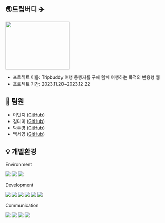 ## 🌏트립버디 :airplane: 
<img src="https://github.com/77JY/Tripbuddy-project/assets/143465467/fb49c88b-edef-465c-bbc6-ad273464e592" width="200" height="150" />


- 프로젝트 이름: Tripbuddy 여행 동행자를 구해 함께 여행하는 목적의 반응형 웹
- 프로젝트 기간: 2023.11.20~2023.12.22
##  :rabbit: 팀원
- 이민지 ([GitHub](https://github.com/minjiLeee))
- 김다미 ([GitHub](https://github.com/dappyiness))
- 박주영 ([GitHub](https://github.com/77JY))
- 백서영 ([GitHub](https://github.com/guguguk))
  
## 💡 개발환경

Environment

<img src="https://img.shields.io/badge/GitHub-181717?style=for-the-badge&logo=github&logoColor=white"> <img src="https://img.shields.io/badge/Git-F05032?style=for-the-badge&logo=git&logoColor=white">
<img src="https://img.shields.io/badge/VisualStudioCode-007ACC?style=for-the-badge&logo=visualstudiocode&logoColor=white">



Development

<img src="https://img.shields.io/badge/React-61DAFB?style=for-the-badge&logo=react&logoColor=black"> <img src="https://img.shields.io/badge/CSS-1572B6?style=for-the-badge&logo=css3&logoColor=white">
<img src="https://img.shields.io/badge/Javascript-F7DF1E?style=for-the-badge&logo=javascript&logoColor=black">
<img src="https://img.shields.io/badge/MongoDB-6DB33F?style=for-the-badge&logo=mongodb&logoColor=white"> <img src="https://img.shields.io/badge/Node.js-339933?style=for-the-badge&logo=nodedotjs&logoColor=white"> 
<img src="https://img.shields.io/badge/Next.js-000000?style=for-the-badge&logo=nextdotjs&logoColor=white">

Communication

<img src="https://img.shields.io/badge/Slack-4A154B?style=for-the-badge&logo=slack&logoColor=white"> <img src="https://img.shields.io/badge/Discord-5865F2?style=for-the-badge&logo=discord&logoColor=white">
<img src="https://img.shields.io/badge/Zoom-0B5CFF?style=for-the-badge&logo=zoom&logoColor=white">
<img src="https://img.shields.io/badge/Notion-000000?style=for-the-badge&logo=notion&logoColor=white">


